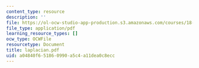 ```yaml
---
content_type: resource
description: ''
file: https://ol-ocw-studio-app-production.s3.amazonaws.com/courses/18-996-random-matrix-theory-and-its-applications-spring-2004/a04840f651860990a5c4a11dea0c8ecc_laplacian.pdf
file_type: application/pdf
learning_resource_types: []
ocw_type: OCWFile
resourcetype: Document
title: laplacian.pdf
uid: a04840f6-5186-0990-a5c4-a11dea0c8ecc
---
```

